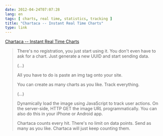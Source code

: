 ```yaml
---
date: 2012-04-24T07:07:28
lang: en
tags: [ charts, real time, statistics, tracking ]
title: "Chartaca -- Instant Real Time Charts"
type: link
---
```


[Chartaca -- Instant Real Time Charts](http://chartaca.com/)

> There's no registration, you just start using it. You don't even have
> to ask for a chart. Just generate a new UUID and start sending data.
>
> (...)
>
> All you have to do is paste an img tag onto your site.
>
> You can create as many charts as you like. Track everything.
>
> (...)
>
> Dynamically load the image using JavaScript to track user actions. On
> the server-side, HTTP GET the image URL programmatically. You can also
> do this in your iPhone or Android app.
>
> Chartaca counts every hit. There's no limit on data points. Send as
> many as you like. Chartaca will just keep counting them.

